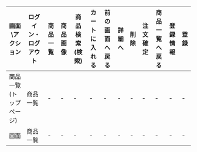 
 |画面\アクション|ログイン・ログアウト|商品一覧|商品画像|商品検索(検索)|カートに入れる|前の画面へ戻る|詳細へ|削除|注文確定|商品一覧へ戻る|登録情報|登録|
 |-|-|-|-|-|-|-|-|-|-|-|-|-|
 |商品一覧(トップページ)|商品一覧|-|-|-|-|-|-|-|-|-|-|-|
 |画面|商品一覧|-|-|-|-|-|-|-|-|-|-|-|
